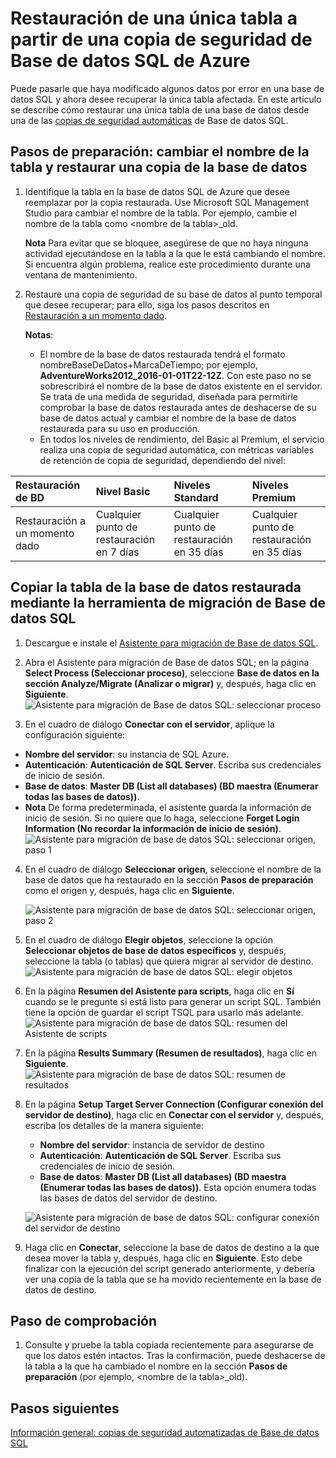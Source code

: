 <properties
	pageTitle="Restaurar una única tabla de la copia de seguridad de Base de datos SQL de Azure | Microsoft Azure"
	description="Obtenga información sobre cómo restaurar una única tabla de la copia de seguridad de Base de datos SQL de Azure."
	services="sql-database"
	documentationCenter=""
	authors="dalechen"
	manager="felixwu"
	editor=""/>

<tags
	ms.service="sql-database"
	ms.workload="data-management"
	ms.tgt_pltfrm="na"
	ms.devlang="na"
	ms.topic="article"
	ms.date="08/24/2016"
	ms.author="daleche"/>


# Restauración de una única tabla a partir de una copia de seguridad de Base de datos SQL de Azure

Puede pasarle que haya modificado algunos datos por error en una base de datos SQL y ahora desee recuperar la única tabla afectada. En este artículo se describe cómo restaurar una única tabla de una base de datos desde una de las [copias de seguridad automáticas](sql-database-automated-backups.md) de Base de datos SQL.

## Pasos de preparación: cambiar el nombre de la tabla y restaurar una copia de la base de datos
1. Identifique la tabla en la base de datos SQL de Azure que desee reemplazar por la copia restaurada. Use Microsoft SQL Management Studio para cambiar el nombre de la tabla. Por ejemplo, cambie el nombre de la tabla como &lt;nombre de la tabla&gt;\_old.

	**Nota** Para evitar que se bloquee, asegúrese de que no haya ninguna actividad ejecutándose en la tabla a la que le está cambiando el nombre. Si encuentra algún problema, realice este procedimiento durante una ventana de mantenimiento.

2. Restaure una copia de seguridad de su base de datos al punto temporal que desee recuperar; para ello, siga los pasos descritos en [Restauración a un momento dado](sql-database-recovery-using-backups.md#point-in-time-restore).

	**Notas**:
	- El nombre de la base de datos restaurada tendrá el formato nombreBaseDeDatos+MarcaDeTiempo; por ejemplo, **AdventureWorks2012\_2016-01-01T22-12Z**. Con este paso no se sobrescribirá el nombre de la base de datos existente en el servidor. Se trata de una medida de seguridad, diseñada para permitirle comprobar la base de datos restaurada antes de deshacerse de su base de datos actual y cambiar el nombre de la base de datos restaurada para su uso en producción.
	- En todos los niveles de rendimiento, del Basic al Premium, el servicio realiza una copia de seguridad automática, con métricas variables de retención de copia de seguridad, dependiendo del nivel:

| Restauración de BD | Nivel Basic | Niveles Standard | Niveles Premium |
| :-- | :-- | :-- | :-- |
| Restauración a un momento dado | Cualquier punto de restauración en 7 días|Cualquier punto de restauración en 35 días| Cualquier punto de restauración en 35 días|

## Copiar la tabla de la base de datos restaurada mediante la herramienta de migración de Base de datos SQL
1. Descargue e instale el [Asistente para migración de Base de datos SQL](https://sqlazuremw.codeplex.com).

2. Abra el Asistente para migración de Base de datos SQL; en la página **Select Process (Seleccionar proceso)**, seleccione **Base de datos en la sección Analyze/Migrate (Analizar o migrar)** y, después, haga clic en **Siguiente**. ![Asistente para migración de Base de datos SQL: seleccionar proceso](./media/sql-database-cloud-migrate-restore-single-table-azure-backup/1.png)
3. En el cuadro de diálogo **Conectar con el servidor**, aplique la configuración siguiente:
 - **Nombre del servidor**: su instancia de SQL Azure.
 - **Autenticación**: **Autenticación de SQL Server**. Escriba sus credenciales de inicio de sesión.
 - **Base de datos**: **Master DB (List all databases) (BD maestra (Enumerar todas las bases de datos))**.
 - **Nota** De forma predeterminada, el asistente guarda la información de inicio de sesión. Si no quiere que lo haga, seleccione **Forget Login Information (No recordar la información de inicio de sesión)**. ![Asistente para migración de base de datos SQL: seleccionar origen, paso 1](./media/sql-database-cloud-migrate-restore-single-table-azure-backup/2.png)
4. En el cuadro de diálogo **Seleccionar origen**, seleccione el nombre de la base de datos que ha restaurado en la sección **Pasos de preparación** como el origen y, después, haga clic en **Siguiente**.

	![Asistente para migración de base de datos SQL: seleccionar origen, paso 2](./media/sql-database-cloud-migrate-restore-single-table-azure-backup/3.png)

5. En el cuadro de diálogo **Elegir objetos**, seleccione la opción **Seleccionar objetos de base de datos específicos** y, después, seleccione la tabla (o tablas) que quiera migrar al servidor de destino. ![Asistente para migración de base de datos SQL: elegir objetos](./media/sql-database-cloud-migrate-restore-single-table-azure-backup/4.png)

6. En la página **Resumen del Asistente para scripts**, haga clic en **Sí** cuando se le pregunte si está listo para generar un script SQL. También tiene la opción de guardar el script TSQL para usarlo más adelante. ![Asistente para migración de base de datos SQL: resumen del Asistente de scripts](./media/sql-database-cloud-migrate-restore-single-table-azure-backup/5.png)

7. En la página **Results Summary (Resumen de resultados)**, haga clic en **Siguiente**. ![Asistente para migración de base de datos SQL: resumen de resultados](./media/sql-database-cloud-migrate-restore-single-table-azure-backup/6.png)

8. En la página **Setup Target Server Connection (Configurar conexión del servidor de destino)**, haga clic en **Conectar con el servidor** y, después, escriba los detalles de la manera siguiente:
	- **Nombre del servidor**: instancia de servidor de destino
	- **Autenticación**: **Autenticación de SQL Server**. Escriba sus credenciales de inicio de sesión.
	- **Base de datos**: **Master DB (List all databases) (BD maestra (Enumerar todas las bases de datos))**. Esta opción enumera todas las bases de datos del servidor de destino.

	![Asistente para migración de base de datos SQL: configurar conexión del servidor de destino](./media/sql-database-cloud-migrate-restore-single-table-azure-backup/7.png)

9. Haga clic en **Conectar**, seleccione la base de datos de destino a la que desea mover la tabla y, después, haga clic en **Siguiente**. Esto debe finalizar con la ejecución del script generado anteriormente, y debería ver una copia de la tabla que se ha movido recientemente en la base de datos de destino.

## Paso de comprobación
1. Consulte y pruebe la tabla copiada recientemente para asegurarse de que los datos estén intactos. Tras la confirmación, puede deshacerse de la tabla a la que ha cambiado el nombre en la sección **Pasos de preparación** (por ejemplo, &lt;nombre de la tabla&gt;\_old).

## Pasos siguientes

[Información general: copias de seguridad automatizadas de Base de datos SQL](sql-database-automated-backups.md)

<!---HONumber=AcomDC_0824_2016-->